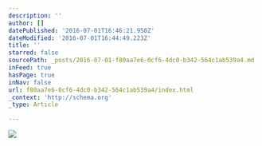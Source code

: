 ```yaml
---
description: ''
author: []
datePublished: '2016-07-01T16:46:21.950Z'
dateModified: '2016-07-01T16:44:49.223Z'
title: ''
starred: false
sourcePath: _posts/2016-07-01-f80aa7e6-0cf6-4dc0-b342-564c1ab539a4.md
inFeed: true
hasPage: true
inNav: false
url: f80aa7e6-0cf6-4dc0-b342-564c1ab539a4/index.html
_context: 'http://schema.org'
_type: Article

---
```

![](https://the-grid-user-content.s3-us-west-2.amazonaws.com/90e5611f-9060-4c51-837c-4d0dd42c23e3.jpg)